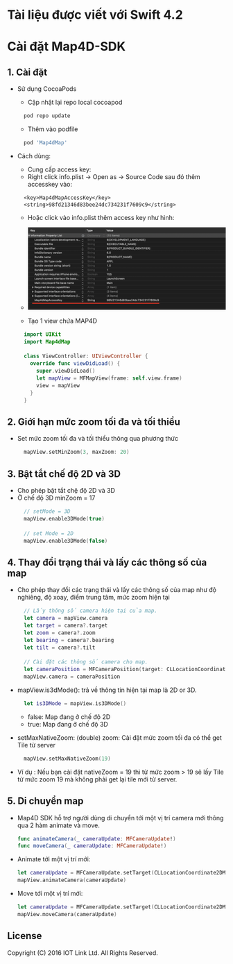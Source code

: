 # Tài liệu được viết với Swift 4.2

# Cài đặt Map4D-SDK

## 1. Cài đặt

  - Sử dụng CocoaPods
    - Cập nhật lại repo local cocoapod
    ```ruby
      pod repo update
    ```
    - Thêm vào podfile
    ```ruby
      pod 'Map4dMap'
    ```
  - Cách dùng:
    - Cung cấp access key:
    - Right click info.plist -> Open as -> Source Code sau đó thêm accesskey vào:
    
    ```
      <key>Map4dMapAccessKey</key>
      <string>98fd21346d83bee24dc734231f7609c9</string>
    ```
    - Hoặc click vào info.plist thêm access key như hình:
    
    - ![MAP4DSDK](https://raw.githubusercontent.com/map4d/map4d-ios-sdk/master/docs/resource/v1.4/0-accessKey.png)
    
    - Tạo 1 view chứa MAP4D
    ```swift
      import UIKit
      import Map4dMap
      
      class ViewController: UIViewController {
        override func viewDidLoad() {
          super.viewDidLoad()
          let mapView = MFMapView(frame: self.view.frame)
          view = mapView
        }
      }
    ```

## 2. Giới hạn mức zoom tối đa và tối thiểu

  - Set mức zoom tối đa và tối thiểu thông qua phương thức 
    ```swift
      mapView.setMinZoom(3, maxZoom: 20)
    ```
  
## 3. Bật tắt chế độ 2D và 3D 

  - Cho phép bật tắt chệ độ 2D và 3D 
  - Ở chế độ 3D minZoom = 17
    ```swift
      // setMode = 3D
      mapView.enable3DMode(true)

      // set Mode = 2D
      mapView.enable3DMode(false)
    ```

## 4. Thay đổi trạng thái và lấy các thông số của map

  - Cho phép thay đổi các trạng thái và lấy các thông số của map như độ nghiêng, độ xoay, điểm trung tâm, mức zoom hiện tại
  
    ```swift
      // Lấy thông số camera hiện tại của map.
      let camera = mapView.camera
      let target = camera?.target
      let zoom = camera?.zoom
      let bearing = camera?.bearing
      let tilt = camera?.tilt
    
      // Cài đặt các thông số camera cho map.
      let cameraPosition = MFCameraPosition(target: CLLocationCoordinate2D(latitude: 16.036438, longitude: 108.218161), zoom: 17, tilt: 0, bearing: 20)
      mapView.camera = cameraPosition
    ```
    
  - mapView.is3dMode(): trả về thông tin hiện tại map là 2D or 3D.
  
    ```swift
      let is3DMode = mapView.is3DMode()
    ```
    - false: Map đang ở chế độ 2D
    - true: Map đang ở chế độ 3D

  - setMaxNativeZoom: (double) zoom: Cài đặt mức zoom tối đa có thể get Tile từ server
    
    ```swift
      mapView.setMaxNativeZoom(19)
    ```
    
  - Ví dụ : Nếu bạn cài đặt nativeZoom = 19 thì từ mức zoom > 19 sẽ lấy Tile từ mức zoom 19 mà không phải get lại tile mới từ server.

## 5. Di chuyển map

  - Map4D SDK hỗ trợ người dùng di chuyển tới một vị trí camera mới thông qua 2 hàm animate và move.

    ```swift
    func animateCamera(_ cameraUpdate: MFCameraUpdate!)
    func moveCamera(_ cameraUpdate: MFCameraUpdate!)
    ```
    
  - Animate tới một vị trí mới:
  
    ```swift
    let cameraUpdate = MFCameraUpdate.setTarget(CLLocationCoordinate2DMake(10.773201, 106.700147), zoom: 17)
    mapView.animateCamera(cameraUpdate)
    ```
    
  - Move tới một vị trí mới:
  
    ```swift 
    let cameraUpdate = MFCameraUpdate.setTarget(CLLocationCoordinate2DMake(16.035147, 108.216797), zoom: 17)
    mapView.moveCamera(cameraUpdate)
    ```
    
    
License
-------

Copyright (C) 2016 IOT Link Ltd. All Rights Reserved.
